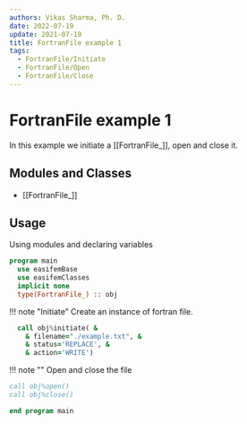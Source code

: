 ```yaml
---
authors: Vikas Sharma, Ph. D.
date: 2022-07-19
update: 2021-07-19
title: FortranFile example 1
tags:
  - FortranFile/Initiate
  - FortranFile/Open
  - FortranFile/Close
---
```


# FortranFile example 1

In this example we initiate a [[FortranFile_]], open and close it.

## Modules and Classes

- [[FortranFile_]]

## Usage

Using modules and declaring variables

```fortran
program main
  use easifemBase
  use easifemClasses
  implicit none
  type(FortranFile_) :: obj
```

!!! note "Initiate"
    Create an instance of fortran file.

```fortran
  call obj%initiate( &
    & filename="./example.txt", &
    & status='REPLACE', &
    & action='WRITE')
```

!!! note ""
    Open and close the file

```fortran
call obj%open()
call obj%close()
```

```fortran
end program main
```
